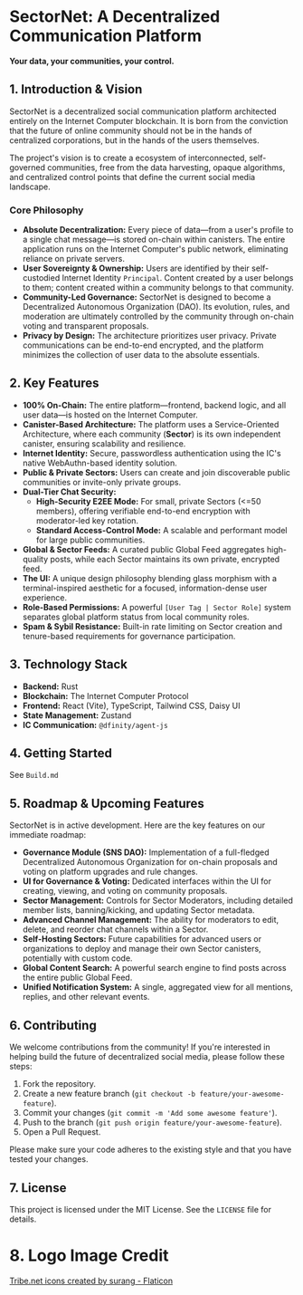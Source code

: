 # **SectorNet: A Decentralized Communication Platform**

**Your data, your communities, your control.**

## **1. Introduction & Vision**

SectorNet is a decentralized social communication platform architected entirely on the Internet Computer blockchain. It is born from the conviction that the future of online community should not be in the hands of centralized corporations, but in the hands of the users themselves. 

The project's vision is to create a ecosystem of interconnected, self-governed communities, free from the data harvesting, opaque algorithms, and centralized control points that define the current social media landscape.

### **Core Philosophy**
*   **Absolute Decentralization:** Every piece of data—from a user's profile to a single chat message—is stored on-chain within canisters. The entire application runs on the Internet Computer's public network, eliminating reliance on private servers.
*   **User Sovereignty & Ownership:** Users are identified by their self-custodied Internet Identity `Principal`. Content created by a user belongs to them; content created within a community belongs to that community.
*   **Community-Led Governance:** SectorNet is designed to become a Decentralized Autonomous Organization (DAO). Its evolution, rules, and moderation are ultimately controlled by the community through on-chain voting and transparent proposals.
*   **Privacy by Design:** The architecture prioritizes user privacy. Private communications can be end-to-end encrypted, and the platform minimizes the collection of user data to the absolute essentials.

## **2. Key Features**

*   **100% On-Chain:** The entire platform—frontend, backend logic, and all user data—is hosted on the Internet Computer.
*   **Canister-Based Architecture:** The platform uses a Service-Oriented Architecture, where each community (**Sector**) is its own independent canister, ensuring scalability and resilience.
*   **Internet Identity:** Secure, passwordless authentication using the IC's native WebAuthn-based identity solution.
*   **Public & Private Sectors:** Users can create and join discoverable public communities or invite-only private groups.
*   **Dual-Tier Chat Security:**
    *   **High-Security E2EE Mode:** For small, private Sectors (<=50 members), offering verifiable end-to-end encryption with moderator-led key rotation.
    *   **Standard Access-Control Mode:** A scalable and performant model for large public communities.
*   **Global & Sector Feeds:** A curated public Global Feed aggregates high-quality posts, while each Sector maintains its own private, encrypted feed.
*   **The UI:** A unique design philosophy blending glass morphism with a terminal-inspired aesthetic for a focused, information-dense user experience.
*   **Role-Based Permissions:** A powerful `[User Tag | Sector Role]` system separates global platform status from local community roles.
*   **Spam & Sybil Resistance:** Built-in rate limiting on Sector creation and tenure-based requirements for governance participation.


## **3. Technology Stack**

*   **Backend:** Rust
*   **Blockchain:** The Internet Computer Protocol
*   **Frontend:** React (Vite), TypeScript, Tailwind CSS, Daisy UI
*   **State Management:** Zustand
*   **IC Communication:** `@dfinity/agent-js`

## **4. Getting Started**

See `Build.md`

## **5. Roadmap & Upcoming Features**

SectorNet is in active development. Here are the key features on our immediate roadmap:

*   **Governance Module (SNS DAO):** Implementation of a full-fledged Decentralized Autonomous Organization for on-chain proposals and voting on platform upgrades and rule changes.
*   **UI for Governance & Voting:** Dedicated interfaces within the UI for creating, viewing, and voting on community proposals.
*   **Sector Management:** Controls for Sector Moderators, including detailed member lists, banning/kicking, and updating Sector metadata.
*   **Advanced Channel Management:** The ability for moderators to edit, delete, and reorder chat channels within a Sector.
*   **Self-Hosting Sectors:** Future capabilities for advanced users or organizations to deploy and manage their own Sector canisters, potentially with custom code.
*   **Global Content Search:** A powerful search engine to find posts across the entire public Global Feed.
*   **Unified Notification System:** A single, aggregated view for all mentions, replies, and other relevant events.

## **6. Contributing**

We welcome contributions from the community! If you're interested in helping build the future of decentralized social media, please follow these steps:

1.  Fork the repository.
2.  Create a new feature branch (`git checkout -b feature/your-awesome-feature`).
3.  Commit your changes (`git commit -m 'Add some awesome feature'`).
4.  Push to the branch (`git push origin feature/your-awesome-feature`).
5.  Open a Pull Request.

Please make sure your code adheres to the existing style and that you have tested your changes.

## **7. License**

This project is licensed under the MIT License. See the `LICENSE` file for details.

# **8. Logo Image Credit**
<a href="https://www.flaticon.com/free-icons/tribenet" title="tribe.net icons">Tribe.net icons created by surang - Flaticon</a>